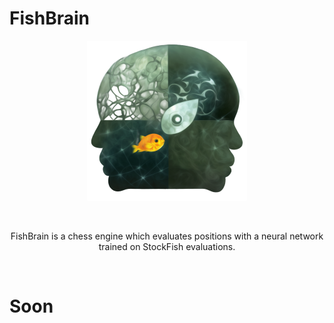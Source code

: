 # FishBrain

<div align="center">
    <img src="img/logo_alpha_4.png" alt="Logo" width="256" height="256">
</div>

&nbsp;
&nbsp;

<div align="center">
FishBrain is a chess engine which evaluates positions with a neural network trained on StockFish evaluations.
</div>

&nbsp;
&nbsp;

# Soon
